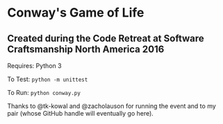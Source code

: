 # Conway's Game of Life
## Created during the Code Retreat at Software Craftsmanship North America 2016

Requires: Python 3

To Test: `python -m unittest`

To Run: `python conway.py`

Thanks to @tk-kowal and @zacholauson for running the event and to my pair (whose GitHub handle will eventually go here).
